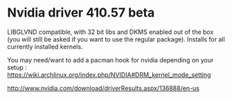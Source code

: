 # Nvidia driver 410.57 beta

LIBGLVND compatible, with 32 bit libs and DKMS enabled out of the box (you will still be asked if you want to use the regular package). Installs for all currently installed kernels.

You may need/want to add a pacman hook for nvidia depending on your setup : https://wiki.archlinux.org/index.php/NVIDIA#DRM_kernel_mode_setting

http://www.nvidia.com/download/driverResults.aspx/136888/en-us
